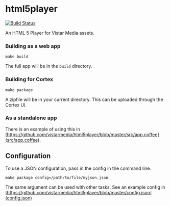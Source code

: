 # html5player

[![Build Status](https://travis-ci.org/vistarmedia/html5player.svg)](https://travis-ci.org/vistarmedia/html5player)

An HTML 5 Player for Vistar Media assets.

### Building as a web app

`make build`

The full app will be in the `build` directory.

### Building for Cortex

`make package`

A zipfile will be in your current directory.  This can be uploaded through the
Cortex UI.

### As a standalone app

There is an example of using this in
[https://github.com/vistarmedia/html5player/blob/master/src/app.coffee](src/app.coffee).

## Configuration

To use a JSON configuration, pass in the config in the command line.

`make package config=/path/to/file/myjson.json`

The same argument can be used with other tasks. See an example config in
[https://github.com/vistarmedia/html5player/blob/master/config.json](config.json)
